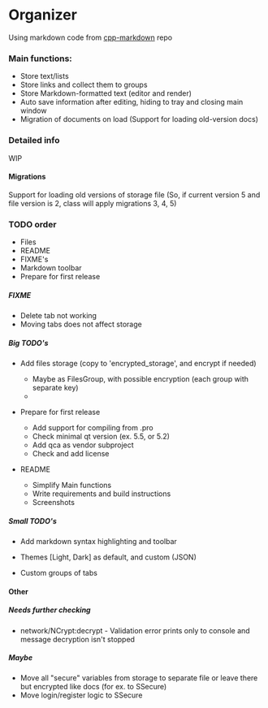 # Organizer

Using markdown code from [cpp-markdown](https://github.com/sevenjay/cpp-markdown) repo


### Main functions:
- Store text/lists
- Store links and collect them to groups
- Store Markdown-formatted text (editor and render)
- Auto save information after editing, hiding to tray and closing main window
- Migration of documents on load (Support for loading old-version docs)


### Detailed info
WIP

#### Migrations
Support for loading old versions of storage file (So, if current version 5 and file version is 2, class will apply migrations 3, 4, 5)


### TODO order
- Files
- README
- FIXME's
- Markdown toolbar
- Prepare for first release

##### FIXME
- Delete tab not working
- Moving tabs does not affect storage

##### Big TODO's

- Add files storage (copy to 'encrypted_storage', and encrypt if needed)
  - Maybe as FilesGroup, with possible encryption (each group with separate key)
  - 

- Prepare for first release
  - Add support for compiling from .pro
  - Check minimal qt version (ex. 5.5, or 5.2)
  - Add qca as vendor subproject
  - Check and add license
  
- README
  - Simplify Main functions
  - Write requirements and build instructions
  - Screenshots

##### Small TODO's
- Add markdown syntax highlighting and toolbar

- Themes [Light, Dark] as default, and custom (JSON)

- Custom groups of tabs
    
   
#### Other 
##### Needs further checking
- network/NCrypt:decrypt - Validation error prints only to console and message decryption isn't stopped


##### Maybe
- Move all "secure" variables from storage to separate file or leave there but encrypted like docs (for ex. to SSecure)
- Move login/register logic to SSecure

